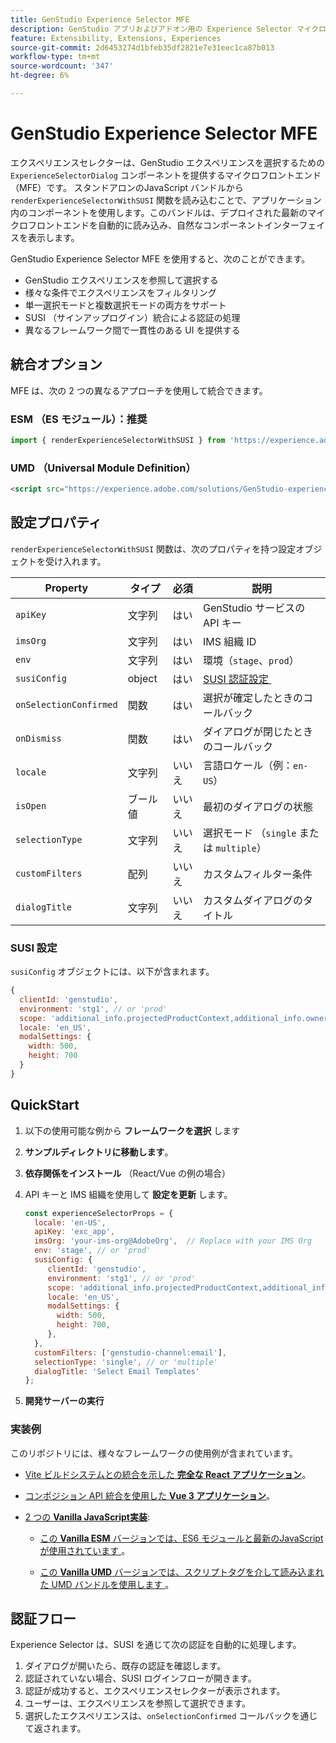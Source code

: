 ```yaml
---
title: GenStudio Experience Selector MFE
description: GenStudio アプリおよびアドオン用の Experience Selector マイクロフロントエンドの実装を理解します。
feature: Extensibility, Extensions, Experiences
source-git-commit: 2d6453274d1bfeb35df2821e7e31eec1ca87b013
workflow-type: tm+mt
source-wordcount: '347'
ht-degree: 6%

---
```


# GenStudio Experience Selector MFE

エクスペリエンスセレクターは、GenStudio エクスペリエンスを選択するための `ExperienceSelectorDialog` コンポーネントを提供するマイクロフロントエンド（MFE）です。 スタンドアロンのJavaScript バンドルから `renderExperienceSelectorWithSUSI` 関数を読み込むことで、アプリケーション内のコンポーネントを使用します。このバンドルは、デプロイされた最新のマイクロフロントエンドを自動的に読み込み、自然なコンポーネントインターフェイスを表示します。

GenStudio Experience Selector MFE を使用すると、次のことができます。

- GenStudio エクスペリエンスを参照して選択する
- 様々な条件でエクスペリエンスをフィルタリング
- 単一選択モードと複数選択モードの両方をサポート
- SUSI （サインアップログイン）統合による認証の処理
- 異なるフレームワーク間で一貫性のある UI を提供する

## 統合オプション

MFE は、次の 2 つの異なるアプローチを使用して統合できます。

### ESM （ES モジュール）：推奨

```javascript
import { renderExperienceSelectorWithSUSI } from 'https://experience.adobe.com/solutions/GenStudio-experience-selector-mfe/static-assets/resources/@genstudio/experience-selector/esm/standalone.js';
```

### UMD （Universal Module Definition）

```html
<script src="https://experience.adobe.com/solutions/GenStudio-experience-selector-mfe/static-assets/resources/@genstudio/experience-selector/umd/standalone.js"></script>
```

## 設定プロパティ

`renderExperienceSelectorWithSUSI` 関数は、次のプロパティを持つ設定オブジェクトを受け入れます。

| Property | タイプ | 必須 | 説明 |
|----------|------|----------|-------------|
| `apiKey` | 文字列 | はい | GenStudio サービスの API キー |
| `imsOrg` | 文字列 | はい | IMS 組織 ID |
| `env` | 文字列 | はい | 環境（`stage`、`prod`） |
| `susiConfig` | object | はい | [SUSI 認証設定 &#x200B;](#susi-configuration) |
| `onSelectionConfirmed` | 関数 | はい | 選択が確定したときのコールバック |
| `onDismiss` | 関数 | はい | ダイアログが閉じたときのコールバック |
| `locale` | 文字列 | いいえ | 言語ロケール（例：`en-US`） |
| `isOpen` | ブール値 | いいえ | 最初のダイアログの状態 |
| `selectionType` | 文字列 | いいえ | 選択モード （`single` または `multiple`） |
| `customFilters` | 配列 | いいえ | カスタムフィルター条件 |
| `dialogTitle` | 文字列 | いいえ | カスタムダイアログのタイトル |

### SUSI 設定

`susiConfig` オブジェクトには、以下が含まれます。

```javascript
{
  clientId: 'genstudio',
  environment: 'stg1', // or 'prod'
  scope: 'additional_info.projectedProductContext,additional_info.ownerOrg,AdobeID,openid,session,read_organizations,ab.manage',
  locale: 'en_US',
  modalSettings: {
    width: 500,
    height: 700
  }
}
```

## QuickStart

1. 以下の使用可能な例から **フレームワークを選択** します
1. **サンプルディレクトリに移動します**。
1. **依存関係をインストール** （React/Vue の例の場合）
1. API キーと IMS 組織を使用して **設定を更新** します。

   ```javascript
   const experienceSelectorProps = {
     locale: 'en-US',
     apiKey: 'exc_app',           
     imsOrg: 'your-ims-org@AdobeOrg',  // Replace with your IMS Org
     env: 'stage', // or 'prod'
     susiConfig: {
        clientId: 'genstudio',
        environment: 'stg1', // or 'prod'
        scope: 'additional_info.projectedProductContext,additional_info.ownerOrg,AdobeID,openid,session,read_organizations,ab.manage',
        locale: 'en_US',
        modalSettings: {
          width: 500,
          height: 700,
        },
     },
     customFilters: ['genstudio-channel:email'],
     selectionType: 'single', // or 'multiple'
     dialogTitle: 'Select Email Templates'
   };
   ```

1. **開発サーバーの実行**

### 実装例

このリポジトリには、様々なフレームワークの使用例が含まれています。

- [Vite ビルドシステムとの統合を示した **完全な React アプリケーション**](https://github.com/adobe/genstudio-extensibility-examples/tree/main/genstudio-experience-selector-mfe/react-js)。

- [&#x200B; コンポジション API 統合を使用した **Vue 3 アプリケーション**](https://github.com/adobe/genstudio-extensibility-examples/tree/main/genstudio-experience-selector-mfe/vue-js)。

- [2 つの **Vanilla JavaScript実装**](https://github.com/adobe/genstudio-extensibility-examples/tree/main/genstudio-experience-selector-mfe/vanilla-js):

   - [&#x200B; この **Vanilla ESM** バージョンでは、ES6 モジュールと最新のJavaScriptが使用されています &#x200B;](https://github.com/adobe/genstudio-extensibility-examples/tree/main/genstudio-experience-selector-mfe/vanilla-js/vanilla-esm)。

   - [&#x200B; この **Vanilla UMD** バージョンでは、スクリプトタグを介して読み込まれた UMD バンドルを使用します &#x200B;](https://github.com/adobe/genstudio-extensibility-examples/tree/main/genstudio-experience-selector-mfe/vanilla-js/vanilla-umd-global-var)。

## 認証フロー

Experience Selector は、SUSI を通じて次の認証を自動的に処理します。

1. ダイアログが開いたら、既存の認証を確認します。
1. 認証されていない場合、SUSI ログインフローが開きます。
1. 認証が成功すると、エクスペリエンスセレクターが表示されます。
1. ユーザーは、エクスペリエンスを参照して選択できます。
1. 選択したエクスペリエンスは、`onSelectionConfirmed` コールバックを通じて返されます。
